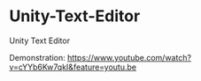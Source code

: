 # Unity-Text-Editor
Unity Text Editor

Demonstration: https://www.youtube.com/watch?v=cYYb6Kw7qkI&feature=youtu.be
